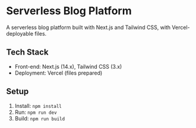 # Serverless Blog Platform
A serverless blog platform built with Next.js and Tailwind CSS, with Vercel-deployable files.

## Tech Stack
- Front-end: Next.js (14.x), Tailwind CSS (3.x)
- Deployment: Vercel (files prepared)

## Setup
1. Install: `npm install`
2. Run: `npm run dev`
3. Build: `npm run build`